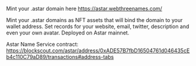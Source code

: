 Mint your .astar domain here https://astar.webthreenames.com/

Mint your .astar domains as NFT assets that will bind the domain to your wallet address. Set records for your website, email, twitter, description and even your own avatar. Deployed on Astar mainnet.

Astar Name Service contract: https://blockscout.com/astar/address/0xADE57B7fbD16504761d046435cEb4c110C79aD89/transactions#address-tabs
